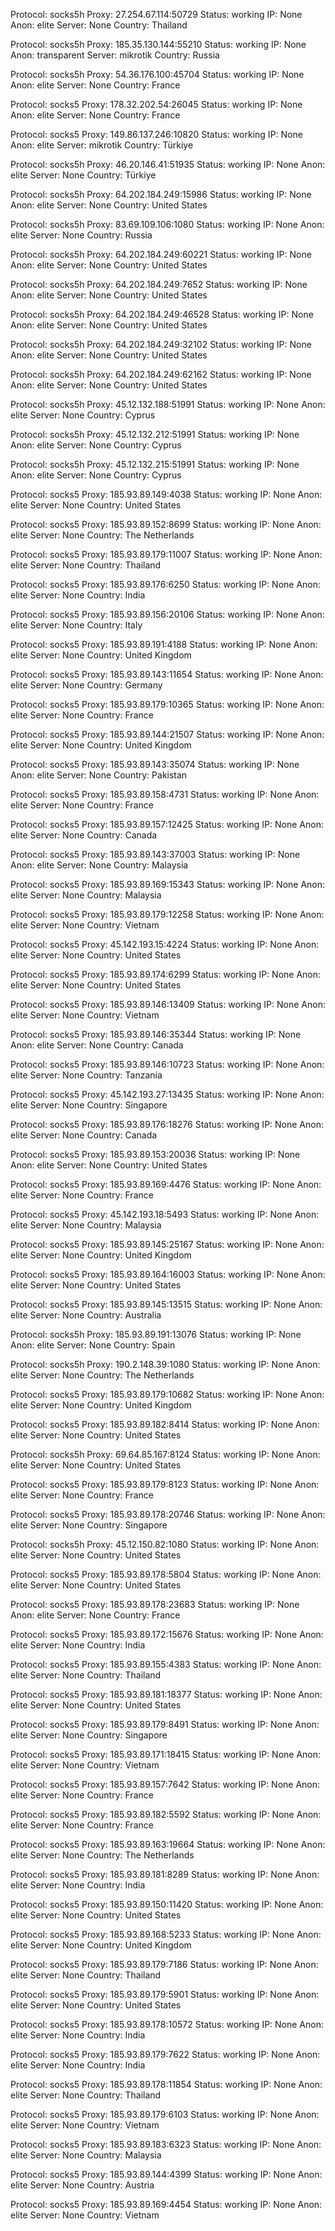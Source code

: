 Protocol: socks5h
Proxy: 27.254.67.114:50729
Status: working
IP: None
Anon: elite
Server: None
Country: Thailand

Protocol: socks5h
Proxy: 185.35.130.144:55210
Status: working
IP: None
Anon: transparent
Server: mikrotik
Country: Russia

Protocol: socks5h
Proxy: 54.36.176.100:45704
Status: working
IP: None
Anon: elite
Server: None
Country: France

Protocol: socks5
Proxy: 178.32.202.54:26045
Status: working
IP: None
Anon: elite
Server: None
Country: France

Protocol: socks5
Proxy: 149.86.137.246:10820
Status: working
IP: None
Anon: elite
Server: mikrotik
Country: Türkiye

Protocol: socks5h
Proxy: 46.20.146.41:51935
Status: working
IP: None
Anon: elite
Server: None
Country: Türkiye

Protocol: socks5h
Proxy: 64.202.184.249:15986
Status: working
IP: None
Anon: elite
Server: None
Country: United States

Protocol: socks5h
Proxy: 83.69.109.106:1080
Status: working
IP: None
Anon: elite
Server: None
Country: Russia

Protocol: socks5h
Proxy: 64.202.184.249:60221
Status: working
IP: None
Anon: elite
Server: None
Country: United States

Protocol: socks5h
Proxy: 64.202.184.249:7652
Status: working
IP: None
Anon: elite
Server: None
Country: United States

Protocol: socks5h
Proxy: 64.202.184.249:46528
Status: working
IP: None
Anon: elite
Server: None
Country: United States

Protocol: socks5h
Proxy: 64.202.184.249:32102
Status: working
IP: None
Anon: elite
Server: None
Country: United States

Protocol: socks5h
Proxy: 64.202.184.249:62162
Status: working
IP: None
Anon: elite
Server: None
Country: United States

Protocol: socks5h
Proxy: 45.12.132.188:51991
Status: working
IP: None
Anon: elite
Server: None
Country: Cyprus

Protocol: socks5h
Proxy: 45.12.132.212:51991
Status: working
IP: None
Anon: elite
Server: None
Country: Cyprus

Protocol: socks5h
Proxy: 45.12.132.215:51991
Status: working
IP: None
Anon: elite
Server: None
Country: Cyprus

Protocol: socks5
Proxy: 185.93.89.149:4038
Status: working
IP: None
Anon: elite
Server: None
Country: United States

Protocol: socks5
Proxy: 185.93.89.152:8699
Status: working
IP: None
Anon: elite
Server: None
Country: The Netherlands

Protocol: socks5
Proxy: 185.93.89.179:11007
Status: working
IP: None
Anon: elite
Server: None
Country: Thailand

Protocol: socks5
Proxy: 185.93.89.176:6250
Status: working
IP: None
Anon: elite
Server: None
Country: India

Protocol: socks5
Proxy: 185.93.89.156:20106
Status: working
IP: None
Anon: elite
Server: None
Country: Italy

Protocol: socks5
Proxy: 185.93.89.191:4188
Status: working
IP: None
Anon: elite
Server: None
Country: United Kingdom

Protocol: socks5
Proxy: 185.93.89.143:11654
Status: working
IP: None
Anon: elite
Server: None
Country: Germany

Protocol: socks5
Proxy: 185.93.89.179:10365
Status: working
IP: None
Anon: elite
Server: None
Country: France

Protocol: socks5
Proxy: 185.93.89.144:21507
Status: working
IP: None
Anon: elite
Server: None
Country: United Kingdom

Protocol: socks5
Proxy: 185.93.89.143:35074
Status: working
IP: None
Anon: elite
Server: None
Country: Pakistan

Protocol: socks5
Proxy: 185.93.89.158:4731
Status: working
IP: None
Anon: elite
Server: None
Country: France

Protocol: socks5
Proxy: 185.93.89.157:12425
Status: working
IP: None
Anon: elite
Server: None
Country: Canada

Protocol: socks5
Proxy: 185.93.89.143:37003
Status: working
IP: None
Anon: elite
Server: None
Country: Malaysia

Protocol: socks5
Proxy: 185.93.89.169:15343
Status: working
IP: None
Anon: elite
Server: None
Country: Malaysia

Protocol: socks5
Proxy: 185.93.89.179:12258
Status: working
IP: None
Anon: elite
Server: None
Country: Vietnam

Protocol: socks5
Proxy: 45.142.193.15:4224
Status: working
IP: None
Anon: elite
Server: None
Country: United States

Protocol: socks5
Proxy: 185.93.89.174:6299
Status: working
IP: None
Anon: elite
Server: None
Country: United States

Protocol: socks5
Proxy: 185.93.89.146:13409
Status: working
IP: None
Anon: elite
Server: None
Country: Vietnam

Protocol: socks5
Proxy: 185.93.89.146:35344
Status: working
IP: None
Anon: elite
Server: None
Country: Canada

Protocol: socks5
Proxy: 185.93.89.146:10723
Status: working
IP: None
Anon: elite
Server: None
Country: Tanzania

Protocol: socks5
Proxy: 45.142.193.27:13435
Status: working
IP: None
Anon: elite
Server: None
Country: Singapore

Protocol: socks5
Proxy: 185.93.89.176:18276
Status: working
IP: None
Anon: elite
Server: None
Country: Canada

Protocol: socks5
Proxy: 185.93.89.153:20036
Status: working
IP: None
Anon: elite
Server: None
Country: United States

Protocol: socks5
Proxy: 185.93.89.169:4476
Status: working
IP: None
Anon: elite
Server: None
Country: France

Protocol: socks5
Proxy: 45.142.193.18:5493
Status: working
IP: None
Anon: elite
Server: None
Country: Malaysia

Protocol: socks5
Proxy: 185.93.89.145:25167
Status: working
IP: None
Anon: elite
Server: None
Country: United Kingdom

Protocol: socks5
Proxy: 185.93.89.164:16003
Status: working
IP: None
Anon: elite
Server: None
Country: United States

Protocol: socks5
Proxy: 185.93.89.145:13515
Status: working
IP: None
Anon: elite
Server: None
Country: Australia

Protocol: socks5h
Proxy: 185.93.89.191:13076
Status: working
IP: None
Anon: elite
Server: None
Country: Spain

Protocol: socks5h
Proxy: 190.2.148.39:1080
Status: working
IP: None
Anon: elite
Server: None
Country: The Netherlands

Protocol: socks5
Proxy: 185.93.89.179:10682
Status: working
IP: None
Anon: elite
Server: None
Country: United Kingdom

Protocol: socks5
Proxy: 185.93.89.182:8414
Status: working
IP: None
Anon: elite
Server: None
Country: United States

Protocol: socks5h
Proxy: 69.64.85.167:8124
Status: working
IP: None
Anon: elite
Server: None
Country: United States

Protocol: socks5
Proxy: 185.93.89.179:8123
Status: working
IP: None
Anon: elite
Server: None
Country: France

Protocol: socks5
Proxy: 185.93.89.178:20746
Status: working
IP: None
Anon: elite
Server: None
Country: Singapore

Protocol: socks5h
Proxy: 45.12.150.82:1080
Status: working
IP: None
Anon: elite
Server: None
Country: United States

Protocol: socks5
Proxy: 185.93.89.178:5804
Status: working
IP: None
Anon: elite
Server: None
Country: United States

Protocol: socks5
Proxy: 185.93.89.178:23683
Status: working
IP: None
Anon: elite
Server: None
Country: France

Protocol: socks5
Proxy: 185.93.89.172:15676
Status: working
IP: None
Anon: elite
Server: None
Country: India

Protocol: socks5
Proxy: 185.93.89.155:4383
Status: working
IP: None
Anon: elite
Server: None
Country: Thailand

Protocol: socks5
Proxy: 185.93.89.181:18377
Status: working
IP: None
Anon: elite
Server: None
Country: United States

Protocol: socks5
Proxy: 185.93.89.179:8491
Status: working
IP: None
Anon: elite
Server: None
Country: Singapore

Protocol: socks5
Proxy: 185.93.89.171:18415
Status: working
IP: None
Anon: elite
Server: None
Country: Vietnam

Protocol: socks5
Proxy: 185.93.89.157:7642
Status: working
IP: None
Anon: elite
Server: None
Country: France

Protocol: socks5
Proxy: 185.93.89.182:5592
Status: working
IP: None
Anon: elite
Server: None
Country: France

Protocol: socks5
Proxy: 185.93.89.163:19664
Status: working
IP: None
Anon: elite
Server: None
Country: The Netherlands

Protocol: socks5
Proxy: 185.93.89.181:8289
Status: working
IP: None
Anon: elite
Server: None
Country: India

Protocol: socks5
Proxy: 185.93.89.150:11420
Status: working
IP: None
Anon: elite
Server: None
Country: United States

Protocol: socks5
Proxy: 185.93.89.168:5233
Status: working
IP: None
Anon: elite
Server: None
Country: United Kingdom

Protocol: socks5
Proxy: 185.93.89.179:7186
Status: working
IP: None
Anon: elite
Server: None
Country: Thailand

Protocol: socks5
Proxy: 185.93.89.179:5901
Status: working
IP: None
Anon: elite
Server: None
Country: United States

Protocol: socks5
Proxy: 185.93.89.178:10572
Status: working
IP: None
Anon: elite
Server: None
Country: India

Protocol: socks5
Proxy: 185.93.89.179:7622
Status: working
IP: None
Anon: elite
Server: None
Country: India

Protocol: socks5
Proxy: 185.93.89.178:11854
Status: working
IP: None
Anon: elite
Server: None
Country: Thailand

Protocol: socks5
Proxy: 185.93.89.179:6103
Status: working
IP: None
Anon: elite
Server: None
Country: Vietnam

Protocol: socks5
Proxy: 185.93.89.183:6323
Status: working
IP: None
Anon: elite
Server: None
Country: Malaysia

Protocol: socks5
Proxy: 185.93.89.144:4399
Status: working
IP: None
Anon: elite
Server: None
Country: Austria

Protocol: socks5
Proxy: 185.93.89.169:4454
Status: working
IP: None
Anon: elite
Server: None
Country: Vietnam

